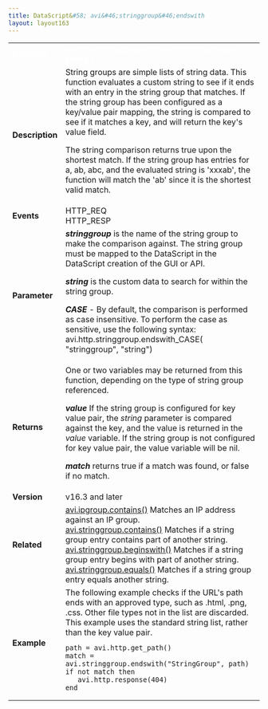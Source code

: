 ```yaml
---
title: DataScript&#58; avi&#46;stringgroup&#46;endswith
layout: layout163
---
```

<table class="table table-hover table table-bordered table-hover">  
<tbody>         
<tr>   
<td><span style="color: white; font-size: medium;"><strong>Function</strong></span></td>
<td><span style="color: white;"><b>avi.http.stringgroup.endswith( stringgroup, string )</b></span></td>
</tr>
<tr>   
<td><span style="font-size: medium;"><strong>Description</strong></span></td>
<td>String groups are simple lists of string data.  This function evaluates a custom string to see if it ends with an entry in the string group that matches.  If the string group has been configured as a key/value pair mapping, the string is compared to see if it matches a key, and will return the key's value field.<p></p> <p>The string comparison returns true upon the shortest match. If the string group has entries for a, ab, abc, and the evaluated string is 'xxxab', the function will match the 'ab' since it is the shortest valid match.</p></td>
</tr>
<tr>   
<td><span style="font-size: medium;"><strong>Events</strong></span></td>
<td>HTTP_REQ<br> HTTP_RESP</td>
</tr>
<tr>   
<td><span style="font-size: medium;"><strong>Parameter</strong></span></td>
<td><strong><em>stringgroup </em></strong>is the name of the string group to make the comparison against.  The string group must be mapped to the DataScript in the DataScript creation of the GUI or API.<p></p> <p><strong><em>string</em> </strong>is the custom data to search for within the string group.</p> <p><strong><em>CASE</em></strong> - By default, the comparison is performed as case insensitive.  To perform the case as sensitive, use the following syntax:  avi.http.stringgroup.endswith_CASE( "stringgroup", "string")</p></td>
</tr>
<tr>   
<td><span style="font-size: medium;"><strong>Returns</strong></span></td>
<td>One or two variables may be returned from this function, depending on the type of string group referenced.<p></p> <p><strong><em>value</em> </strong>If the string group is configured for key value pair, the <em>string</em> parameter is compared against the key, and the value is returned in the <em>value</em> variable.  If the string group is not configured for key value pair, the value variable will be nil.</p> <p><strong><em>match</em> </strong>returns true if a match was found, or false if no match.</p></td>
</tr>
<tr>   
<td><span style="font-size: medium;"><strong>Version</strong></span></td>
<td>v16.3 and later</td>
</tr>
<tr>   
<td><span style="font-size: medium;"><strong>Related</strong></span></td>
<td><a href="{% vpath %}/datascript-avi-ipgroup-contains/">avi.ipgroup.contains()</a><strong><em> </em></strong>Matches an IP address against an IP group.<br> <a href="{% vpath %}/datascript-avi-stringgroup-contains/">avi.stringgroup.contains()</a><strong><em> </em></strong>Matches if a string group entry contains part of another string.<br> <a href="{% vpath %}/datascript-string-beginswith/">avi.stringgroup.beginswith()</a><strong><em> </em></strong>Matches if a string group entry begins with part of another string.<br> <a href="{% vpath %}/datascript-avi-stringgroup-equals/">avi.stringgroup.equals()</a><strong><em> </em></strong>Matches if a string group entry equals another string.</td>
</tr>
<tr>   
<td><span style="font-size: medium;"><strong>Example</strong></span></td>
<td>The following example checks if the URL's path ends with an approved type, such as .html, .png, .css.  Other file types not in the list are discarded.  This example uses the standard string list, rather than the key value pair.<br> 
<!-- Crayon Syntax Highlighter v2.7.1 --> <pre><code class="language-lua">path = avi.http.get_path()
match = avi.stringgroup.endswith("StringGroup", path)
if not match then
   avi.http.response(404)
end</code></pre> 
<!-- [Format Time: 0.0007 seconds] --></td>
</tr>
</tbody>
</table> 